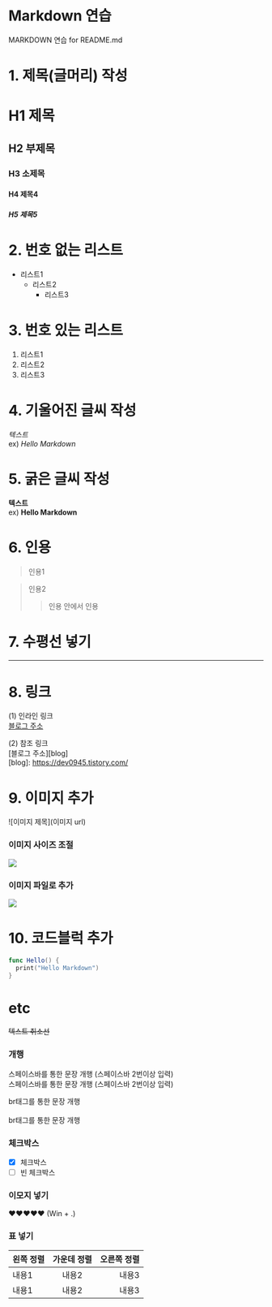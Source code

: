 # Markdown 연습
MARKDOWN 연습 for README.md  

# 1. 제목(글머리) 작성
# H1 제목
## H2 부제목
### H3 소제목
#### H4 제목4
##### H5 제목5  

# 2. 번호 없는 리스트
* 리스트1
  - 리스트2
    + 리스트3  
    
# 3. 번호 있는 리스트
1. 리스트1
2. 리스트2
3. 리스트3  

# 4. 기울어진 글씨 작성
*텍스트*  
ex) *Hello Markdown*  

# 5. 굵은 글씨 작성
**텍스트**  
ex) **Hello Markdown**  

# 6. 인용
> 인용1

> 인용2
>> 인용 안에서 인용  

# 7. 수평선 넣기
---  

# 8. 링크
(1) 인라인 링크  
[블로그 주소](https://dev0945.tistory.com/)  

(2) 참조 링크  
[블로그 주소][blog]  
[blog]: https://dev0945.tistory.com/  

# 9. 이미지 추가
![이미지 제목](이미지 url)  

### 이미지 사이즈 조절
<img src="이미지 url" width="" height="">  

### 이미지 파일로 추가
<img src="파일명.jpg" width="">  

# 10. 코드블럭 추가
```swift
func Hello() {
  print("Hello Markdown")
}
```  

# etc
~~텍스트 취소선~~

### 개행
스페이스바를 통한 문장 개행 (스페이스바 2번이상 입력)  
스페이스바를 통한 문장 개행 (스페이스바 2번이상 입력)

br태그를 통한 문장 개행
<br>
<br>
br태그를 통한 문장 개행

### 체크박스
* [x] 체크박스
* [ ] 빈 체크박스

### 이모지 넣기
❤❤❤❤❤ (Win + .)

### 표 넣기
|왼쪽 정렬|가운데 정렬|오른쪽 정렬|
|:---|:---:|---:|
|내용1|내용2|내용3|
|내용1|내용2|내용3|
